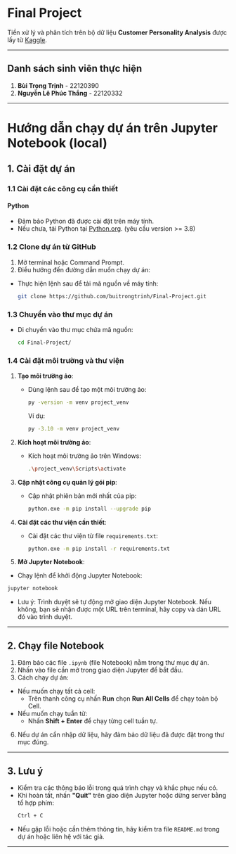 
# **Final Project**

Tiền xử lý và phân tích trên bộ dữ liệu **Customer Personality Analysis** được lấy từ [Kaggle](https://www.kaggle.com/datasets/imakash3011/customer-personality-analysis).

---
## **Danh sách sinh viên thực hiện**

1. **Bùi Trọng Trịnh** - 22120390
2. **Nguyễn Lê Phúc Thắng** - 22120332

---

# Hướng dẫn chạy dự án trên Jupyter Notebook (local)

## 1. Cài đặt dự án

### 1.1 Cài đặt các công cụ cần thiết

#### Python
- Đảm bảo Python đã được cài đặt trên máy tính. 
- Nếu chưa, tải Python tại [Python.org](https://www.python.org/). (yêu cầu version >= 3.8)


### 1.2 Clone dự án từ GitHub
1. Mở terminal hoặc Command Prompt.
2. Điều hướng đến đường dẫn muốn chạy dự án:
- Thực hiện lệnh sau để tải mã nguồn về máy tính:
  ```bash
  git clone https://github.com/buitrongtrinh/Final-Project.git
  ```

### 1.3 Chuyển vào thư mục dự án
- Di chuyển vào thư mục chứa mã nguồn:
  ```bash
  cd Final-Project/
  ```

### 1.4 Cài đặt môi trường và thư viện

1. **Tạo môi trường ảo**:
   - Dùng lệnh sau để tạo một môi trường ảo:
     ```bash
     py -version -m venv project_venv
     ```
     Ví dụ:
     ```bash
     py -3.10 -m venv project_venv
     ```

2. **Kích hoạt môi trường ảo**:
   - Kích hoạt môi trường ảo trên Windows:
     ```bash
     .\project_venv\Scripts\activate
     ```

3. **Cập nhật công cụ quản lý gói pip**:
   - Cập nhật phiên bản mới nhất của pip:
     ```bash
     python.exe -m pip install --upgrade pip
     ```

4. **Cài đặt các thư viện cần thiết**:
   - Cài đặt các thư viện từ file `requirements.txt`:
     ```bash
     python.exe -m pip install -r requirements.txt
     ```
5. **Mở Jupyter Notebook**:
  - Chạy lệnh để khởi động Jupyter Notebook:
   ```bash
   jupyter notebook
   ```
  - Lưu ý: Trình duyệt sẽ tự động mở giao diện Jupyter Notebook. Nếu không, bạn sẽ nhận được một URL trên terminal, hãy copy và dán URL đó vào trình duyệt.
---

## 2. Chạy file Notebook

1. Đảm bảo các file `.ipynb` (file Notebook) nằm trong thư mục dự án.
2. Nhấn vào file cần mở trong giao diện Jupyter để bắt đầu.
3. Cách chạy dự án:
  * Nếu muốn chạy tất cả cell:
    * Trên thanh công cụ nhấn **Run** chọn **Run All Cells** để chạy toàn bộ Cell.
  * Nếu muốn chạy tuần từ:
    * Nhấn **Shift + Enter** để chạy từng cell tuần tự.
6. Nếu dự án cần nhập dữ liệu, hãy đảm bảo dữ liệu đã được đặt trong thư mục đúng.

---

## 3. Lưu ý

- Kiểm tra các thông báo lỗi trong quá trình chạy và khắc phục nếu có.
- Khi hoàn tất, nhấn **"Quit"** trên giao diện Jupyter hoặc dừng server bằng tổ hợp phím:
  ```bash
  Ctrl + C
  ```
- Nếu gặp lỗi hoặc cần thêm thông tin, hãy kiểm tra file `README.md` trong dự án hoặc liên hệ với tác giả.
---

